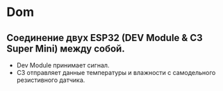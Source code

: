 # Dom

## Соединение двух ESP32 (DEV Module & C3 Super Mini) между собой.

- Dev Module принимает сигнал.
- C3 отправляет данные температуры и влажности с самодельного резистивного датчика.
